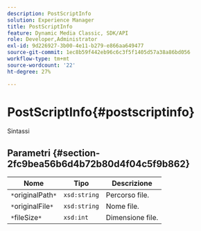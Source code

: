 ```yaml
---
description: PostScriptInfo
solution: Experience Manager
title: PostScriptInfo
feature: Dynamic Media Classic, SDK/API
role: Developer,Administrator
exl-id: 9d226927-3b00-4e11-b279-e866aa649477
source-git-commit: 1ec8b59f442eb96c6c3f5f1405d57a38a86bd056
workflow-type: tm+mt
source-wordcount: '22'
ht-degree: 27%

---
```


# PostScriptInfo{#postscriptinfo}

Sintassi

## Parametri {#section-2fc9bea56b6d4b72b80d4f04c5f9b862}

| Nome | Tipo | Descrizione |
|---|---|---|
| `*`originalPath`*` | `xsd:string` | Percorso file. |
| `*`originalFile`*` | `xsd:string` | Nome file. |
| `*`fileSize`*` | `xsd:int` | Dimensione file. |
